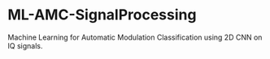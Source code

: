 # ML-AMC-SignalProcessing
Machine Learning for Automatic Modulation Classification using 2D CNN on IQ signals.
